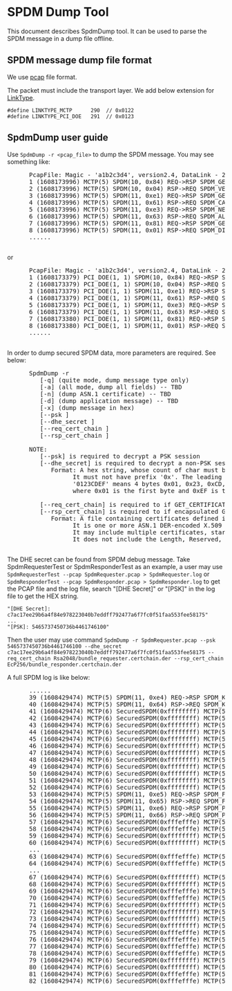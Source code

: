 # SPDM Dump Tool

This document describes SpdmDump tool. It can be used to parse the SPDM message in a dump file offline.

## SPDM message dump file format

   We use [pcap](https://www.tcpdump.org/manpages/pcap-savefile.5.txt) file format.

   The packet must include the transport layer. We add below extension for [LinkType](https://www.tcpdump.org/linktypes.html).
   
   ```
   #define LINKTYPE_MCTP      290  // 0x0122
   #define LINKTYPE_PCI_DOE   291  // 0x0123
   ```

## SpdmDump user guide

   Use `SpdmDump -r <pcap_file>` to dump the SPDM message. You may see something like:

   <pre>
      PcapFile: Magic - 'a1b2c3d4', version2.4, DataLink - 290 (MCTP), MaxPacketSize - 65536
      1 (1608173996) MCTP(5) SPDM(10, 0x84) REQ->RSP SPDM_GET_VERSION
      2 (1608173996) MCTP(5) SPDM(10, 0x04) RSP->REQ SPDM_VERSION
      3 (1608173996) MCTP(5) SPDM(11, 0xe1) REQ->RSP SPDM_GET_CAPABILITIES
      4 (1608173996) MCTP(5) SPDM(11, 0x61) RSP->REQ SPDM_CAPABILITIES
      5 (1608173996) MCTP(5) SPDM(11, 0xe3) REQ->RSP SPDM_NEGOTIATE_ALGORITHMS
      6 (1608173996) MCTP(5) SPDM(11, 0x63) RSP->REQ SPDM_ALGORITHMS
      7 (1608173996) MCTP(5) SPDM(11, 0x81) REQ->RSP SPDM_GET_DIGESTS
      8 (1608173996) MCTP(5) SPDM(11, 0x01) RSP->REQ SPDM_DIGESTS
      ......
   </pre>

   or

   <pre>
      PcapFile: Magic - 'a1b2c3d4', version2.4, DataLink - 291 (PCI_DOE), MaxPacketSize - 65536
      1 (1608173379) PCI_DOE(1, 1) SPDM(10, 0x84) REQ->RSP SPDM_GET_VERSION
      2 (1608173379) PCI_DOE(1, 1) SPDM(10, 0x04) RSP->REQ SPDM_VERSION
      3 (1608173379) PCI_DOE(1, 1) SPDM(11, 0xe1) REQ->RSP SPDM_GET_CAPABILITIES
      4 (1608173379) PCI_DOE(1, 1) SPDM(11, 0x61) RSP->REQ SPDM_CAPABILITIES
      5 (1608173379) PCI_DOE(1, 1) SPDM(11, 0xe3) REQ->RSP SPDM_NEGOTIATE_ALGORITHMS
      6 (1608173379) PCI_DOE(1, 1) SPDM(11, 0x63) RSP->REQ SPDM_ALGORITHMS
      7 (1608173380) PCI_DOE(1, 1) SPDM(11, 0x81) REQ->RSP SPDM_GET_DIGESTS
      8 (1608173380) PCI_DOE(1, 1) SPDM(11, 0x01) RSP->REQ SPDM_DIGESTS
      ......
   </pre>

   In order to dump secured SPDM data, more parameters are required. See below:

   <pre>
      SpdmDump -r <PcapFileName>
         [-q] (quite mode, dump message type only)
         [-a] (all mode, dump all fields) -- TBD
         [-n] (dump ASN.1 certificate) -- TBD
         [-d] (dump application message) -- TBD
         [-x] (dump message in hex)
         [--psk <pre-shared key>]
         [--dhe_secret <session DHE secret>]
         [--req_cert_chain <requester public cert chain file>]
         [--rsp_cert_chain <responder public cert chain file>]

      NOTE:
         [--psk] is required to decrypt a PSK session
         [--dhe_secret] is required to decrypt a non-PSK session
            Format: A hex string, whose count of char must be even.
                  It must not have prefix '0x'. The leading '0' must be included.
                  '0123CDEF' means 4 bytes 0x01, 0x23, 0xCD, 0xEF,
                  where 0x01 is the first byte and 0xEF is the last byte in memory

         [--req_cert_chain] is required to if GET_CERTIFICATE is not sent
         [--rsp_cert_chain] is required to if encapsulated GET_CERTIFICATE is not sent
            Format: A file containing certificates defined in SPDM spec 'certificate chain fomrat'.
                  It is one or more ASN.1 DER-encoded X.509 v3 certificates.
                  It may include multiple certificates, starting from root cert to leaf cert.
                  It does not include the Length, Reserved, or RootHash fields.
   </pre>

   The DHE secret can be found from SPDM debug message.
   Take SpdmRequesterTest or SpdmResponderTest as an example, a user may use `SpdmRequesterTest --pcap SpdmRequester.pcap > SpdmRequester.log` or `SpdmResponderTest --pcap SpdmResponder.pcap > SpdmResponder.log` to get the PCAP file and the log file, search "\[DHE Secret\]" or "\[PSK\]" in the log file to get the HEX string.

   ```
   "[DHE Secret]: c7ac17ee29b6a4f84e978223040b7eddff792477a6f7fc0f51faa553fee58175"
   ...
   "[PSK]: 5465737450736b4461746100"
   ```

   Then the user may use command `SpdmDump -r SpdmRequester.pcap --psk 5465737450736b4461746100 --dhe_secret c7ac17ee29b6a4f84e978223040b7eddff792477a6f7fc0f51faa553fee58175 --req_cert_chain Rsa2048/bundle_requester.certchain.der --rsp_cert_chain EcP256/bundle_responder.certchain.der`

   A full SPDM log is like below:

   <pre>
      ......
      39 (1608429474) MCTP(5) SPDM(11, 0xe4) REQ->RSP SPDM_KEY_EXCHANGE
      40 (1608429474) MCTP(5) SPDM(11, 0x64) RSP->REQ SPDM_KEY_EXCHANGE_RSP
      41 (1608429474) MCTP(6) SecuredSPDM(0xffffffff) MCTP(5) SPDM(11, 0xea) REQ->RSP SPDM_GET_ENCAPSULATED_REQUEST
      42 (1608429474) MCTP(6) SecuredSPDM(0xffffffff) MCTP(5) SPDM(11, 0x6a) RSP->REQ SPDM_ENCAPSULATED_REQUEST SPDM_GET_DIGESTS
      43 (1608429474) MCTP(6) SecuredSPDM(0xffffffff) MCTP(5) SPDM(11, 0xeb) REQ->RSP SPDM_DELIVER_ENCAPSULATED_RESPONSE SPDM_DIGESTS
      44 (1608429474) MCTP(6) SecuredSPDM(0xffffffff) MCTP(5) SPDM(11, 0x6b) RSP->REQ SPDM_ENCAPSULATED_RESPONSE_ACK SPDM_GET_CERTIFICATE
      45 (1608429474) MCTP(6) SecuredSPDM(0xffffffff) MCTP(5) SPDM(11, 0xeb) REQ->RSP SPDM_DELIVER_ENCAPSULATED_RESPONSE SPDM_CERTIFICATE
      46 (1608429474) MCTP(6) SecuredSPDM(0xffffffff) MCTP(5) SPDM(11, 0x6b) RSP->REQ SPDM_ENCAPSULATED_RESPONSE_ACK SPDM_GET_CERTIFICATE
      47 (1608429474) MCTP(6) SecuredSPDM(0xffffffff) MCTP(5) SPDM(11, 0xeb) REQ->RSP SPDM_DELIVER_ENCAPSULATED_RESPONSE SPDM_CERTIFICATE
      48 (1608429474) MCTP(6) SecuredSPDM(0xffffffff) MCTP(5) SPDM(11, 0x6b) RSP->REQ SPDM_ENCAPSULATED_RESPONSE_ACK SPDM_GET_CERTIFICATE
      49 (1608429474) MCTP(6) SecuredSPDM(0xffffffff) MCTP(5) SPDM(11, 0xeb) REQ->RSP SPDM_DELIVER_ENCAPSULATED_RESPONSE SPDM_CERTIFICATE
      50 (1608429474) MCTP(6) SecuredSPDM(0xffffffff) MCTP(5) SPDM(11, 0x6b) RSP->REQ SPDM_ENCAPSULATED_RESPONSE_ACK SPDM_GET_CERTIFICATE
      51 (1608429474) MCTP(6) SecuredSPDM(0xffffffff) MCTP(5) SPDM(11, 0xeb) REQ->RSP SPDM_DELIVER_ENCAPSULATED_RESPONSE SPDM_CERTIFICATE
      52 (1608429474) MCTP(6) SecuredSPDM(0xffffffff) MCTP(5) SPDM(11, 0x6b) RSP->REQ SPDM_ENCAPSULATED_RESPONSE_ACK (Done)
      53 (1608429474) MCTP(5) SPDM(11, 0xe5) REQ->RSP SPDM_FINISH
      54 (1608429474) MCTP(5) SPDM(11, 0x65) RSP->REQ SPDM_FINISH_RSP
      55 (1608429474) MCTP(5) SPDM(11, 0xe6) REQ->RSP SPDM_PSK_EXCHANGE
      56 (1608429474) MCTP(5) SPDM(11, 0x66) RSP->REQ SPDM_PSK_EXCHANGE_RSP
      57 (1608429474) MCTP(6) SecuredSPDM(0xfffefffe) MCTP(5) SPDM(11, 0xe7) REQ->RSP SPDM_PSK_FINISH
      58 (1608429474) MCTP(6) SecuredSPDM(0xfffefffe) MCTP(5) SPDM(11, 0x67) RSP->REQ SPDM_PSK_FINISH_RSP
      59 (1608429474) MCTP(6) SecuredSPDM(0xffffffff) MCTP(5) SPDM(10, 0xfe) REQ->RSP SPDM_VENDOR_DEFINED_REQUEST
      60 (1608429474) MCTP(6) SecuredSPDM(0xffffffff) MCTP(5) SPDM(10, 0x7e) RSP->REQ SPDM_VENDOR_DEFINED_RESPONSE
      ...
      63 (1608429474) MCTP(6) SecuredSPDM(0xfffefffe) MCTP(5) SPDM(10, 0xfe) REQ->RSP SPDM_VENDOR_DEFINED_REQUEST
      64 (1608429474) MCTP(6) SecuredSPDM(0xfffefffe) MCTP(5) SPDM(10, 0x7e) RSP->REQ SPDM_VENDOR_DEFINED_RESPONSE
      ...
      67 (1608429474) MCTP(6) SecuredSPDM(0xffffffff) MCTP(5) SPDM(11, 0xe8) REQ->RSP SPDM_HEARTBEAT
      68 (1608429474) MCTP(6) SecuredSPDM(0xffffffff) MCTP(5) SPDM(11, 0x68) RSP->REQ SPDM_HEARTBEAT_ACK
      69 (1608429474) MCTP(6) SecuredSPDM(0xfffefffe) MCTP(5) SPDM(11, 0xe8) REQ->RSP SPDM_HEARTBEAT
      70 (1608429474) MCTP(6) SecuredSPDM(0xfffefffe) MCTP(5) SPDM(11, 0x68) RSP->REQ SPDM_HEARTBEAT_ACK
      71 (1608429474) MCTP(6) SecuredSPDM(0xffffffff) MCTP(5) SPDM(11, 0xe9) REQ->RSP SPDM_KEY_UPDATE (UPDATE_KEY)
      72 (1608429474) MCTP(6) SecuredSPDM(0xffffffff) MCTP(5) SPDM(11, 0x69) RSP->REQ SPDM_KEY_UPDATE_ACK (UPDATE_KEY)
      73 (1608429474) MCTP(6) SecuredSPDM(0xffffffff) MCTP(5) SPDM(11, 0xe9) REQ->RSP SPDM_KEY_UPDATE (VERIFY_NEW_KEY)
      74 (1608429474) MCTP(6) SecuredSPDM(0xffffffff) MCTP(5) SPDM(11, 0x69) RSP->REQ SPDM_KEY_UPDATE_ACK (VERIFY_NEW_KEY)
      75 (1608429474) MCTP(6) SecuredSPDM(0xfffefffe) MCTP(5) SPDM(11, 0xe9) REQ->RSP SPDM_KEY_UPDATE (UPDATE_ALL_KEYS)
      76 (1608429474) MCTP(6) SecuredSPDM(0xfffefffe) MCTP(5) SPDM(11, 0x69) RSP->REQ SPDM_KEY_UPDATE_ACK (UPDATE_ALL_KEYS)
      77 (1608429474) MCTP(6) SecuredSPDM(0xfffefffe) MCTP(5) SPDM(11, 0xe9) REQ->RSP SPDM_KEY_UPDATE (VERIFY_NEW_KEY)
      78 (1608429474) MCTP(6) SecuredSPDM(0xfffefffe) MCTP(5) SPDM(11, 0x69) RSP->REQ SPDM_KEY_UPDATE_ACK (VERIFY_NEW_KEY)
      79 (1608429474) MCTP(6) SecuredSPDM(0xffffffff) MCTP(5) SPDM(11, 0xec) REQ->RSP SPDM_END_SESSION
      80 (1608429474) MCTP(6) SecuredSPDM(0xffffffff) MCTP(5) SPDM(11, 0x6c) RSP->REQ SPDM_END_SESSION_ACK
      81 (1608429474) MCTP(6) SecuredSPDM(0xfffefffe) MCTP(5) SPDM(11, 0xec) REQ->RSP SPDM_END_SESSION
      82 (1608429474) MCTP(6) SecuredSPDM(0xfffefffe) MCTP(5) SPDM(11, 0x6c) RSP->REQ SPDM_END_SESSION_ACK
   </pre>
